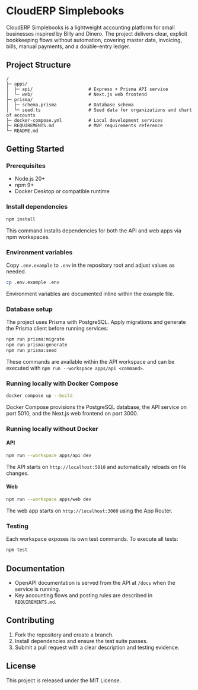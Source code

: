 # CloudERP Simplebooks

CloudERP Simplebooks is a lightweight accounting platform for small businesses inspired by Billy and Dinero. The project delivers clear, explicit bookkeeping flows without automation, covering master data, invoicing, bills, manual payments, and a double-entry ledger.

## Project Structure

```
/
├─ apps/
│  ├─ api/                     # Express + Prisma API service
│  └─ web/                     # Next.js web frontend
├─ prisma/
│  ├─ schema.prisma            # Database schema
│  └─ seed.ts                  # Seed data for organizations and chart of accounts
├─ docker-compose.yml          # Local development services
├─ REQUIREMENTS.md             # MVP requirements reference
└─ README.md
```

## Getting Started

### Prerequisites

- Node.js 20+
- npm 9+
- Docker Desktop or compatible runtime

### Install dependencies

```bash
npm install
```

This command installs dependencies for both the API and web apps via npm workspaces.

### Environment variables

Copy `.env.example` to `.env` in the repository root and adjust values as needed.

```bash
cp .env.example .env
```

Environment variables are documented inline within the example file.

### Database setup

The project uses Prisma with PostgreSQL. Apply migrations and generate the Prisma client before running services:

```bash
npm run prisma:migrate
npm run prisma:generate
npm run prisma:seed
```

These commands are available within the API workspace and can be executed with `npm run --workspace apps/api <command>`.

### Running locally with Docker Compose

```bash
docker compose up --build
```

Docker Compose provisions the PostgreSQL database, the API service on port 5010, and the Next.js web frontend on port 3000.

### Running locally without Docker

#### API

```bash
npm run --workspace apps/api dev
```

The API starts on `http://localhost:5010` and automatically reloads on file changes.

#### Web

```bash
npm run --workspace apps/web dev
```

The web app starts on `http://localhost:3000` using the App Router.

### Testing

Each workspace exposes its own test commands. To execute all tests:

```bash
npm test
```

## Documentation

- OpenAPI documentation is served from the API at `/docs` when the service is running.
- Key accounting flows and posting rules are described in `REQUIREMENTS.md`.

## Contributing

1. Fork the repository and create a branch.
2. Install dependencies and ensure the test suite passes.
3. Submit a pull request with a clear description and testing evidence.

## License

This project is released under the MIT License.
